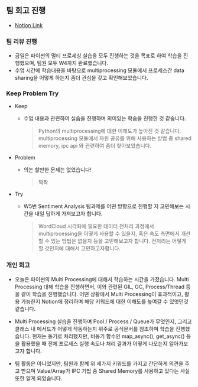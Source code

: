 ## 팀 회고 진행

- [Notion Link](https://patrashu.notion.site/Day-6-01aafeb5204a49f2b5bffdaf8f624683?pvs=4)

### 팀 리뷰 진행

- 금일은 파이썬의 멀티 프로세싱 실습을 모두 진행하는 것을 목표로 하여 학습을 진행했으며, 팀원 모두 W4까지 완료했습니다.
- 수업 시간에 학습내용을 바탕으로 multiprocessing 모듈에서 프로세스간 data sharing을 어떻게 하는지 좀더 관심을 갖고 확인해보았습니다.

### Keep Problem Try

- Keep
    - 수업 내용과 관련하여 실습을 진행하며 의미있는 학습을 진행한 것 같습니다.
        
        > Python의 multiprocessing에 대한 이해도가 높아진 것 같습니다.
        multiprocessing 모듈에서 자원 공유를 위해 사용하는 방법 중 shared memory, ipc api 와 관련하여 좀더 찾아보았습니다.
        > 
- Problem
    - 의논 할만한 문제는 없었습니다!
        
        > 짝짝
        > 
- Try
    - W5번 Sentiment Analysis 팀과제를 어떤 방향으로 진행할 지 고민해보는 시간을 내일 딥하게 가져보고자 합니다.
        
        > WordCloud 시각화에 필요한 데이터 전처리 과정에서 multiprocessing을 어떻게 사용할 수 있을지, 혹은 속도 측면에서 개선할 수 있는 방법은 없을지 등을 고민해보고자 합니다.
        전처리는 어떻게 할 것인지에 대해서 고민하고자합니다.
        >

### 개인 회고

- 오늘은 파이썬의 Multi Processing에 대해서 학습하는 시간을 가졌습니다. Multi Processing 대해 학습을 진행하면서, 이와 관련된 GIL, GC, Process/Thread 등을 같이 학습을 진행했습니다. 어떤 상황에서 Multi Processing이 효과적이고, 활용 가능한지 Notion에 정리하며 해당 키워드에 대한 이해도를 높여갈 수 있엇던것 같습니다.

- Multi Processing 실습을 진행하며 Pool / Process / Queue가 무엇인지, 그리고 클래스 내 메서드가 어떻게 작동하는지 위주로 공식문서를 참조하며 학습을 진행했습니다. 현재는 동기로 처리했지만, 비동기 함수인 map_async(), get_async() 등을 활용했을 때 전체 프로세스 실행 속도나 처리 결과가 어떻게 나오는지 알아가보고자 합니다. 

- 팀 활동은 아니었지만, 팀원과 함꼐 위 세가지 키워드를 가지고 간단하게 의견을 주고 받으며 Value/Array가 IPC 기법 중 Shared Memory를 사용하고 있다는 사실 또한 알게 되었습니다.
